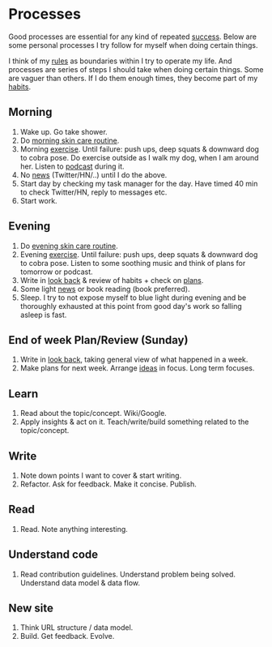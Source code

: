 # Processes

Good processes are essential for any kind of repeated [success](../life/success.md). Below are some personal processes I try follow for myself when doing certain things.

I think of my [rules](rules.md) as boundaries within I try to operate my life. And processes are series of steps I should take when doing certain things. Some are vaguer than others. If I do them enough times, they become part of my [habits](habits.md).

## Morning

1. Wake up. Go take shower.
2. Do [morning skin care routine](../health/skin-care.md).
3. Morning [exercise](../fitness/exercises.md). Until failure: push ups, deep squats & downward dog to cobra pose. Do exercise outside as I walk my dog, when I am around her. Listen to [podcast](../podcasts/podcasts.md) during it.
4. No [news](../research/staying-on-top-of-things.md) (Twitter/HN/..) until I do the above.
5. Start day by checking my task manager for the day. Have timed 40 min to check Twitter/HN, reply to messages etc.
6. Start work.

## Evening

1. Do [evening skin care routine](../health/skin-care.md).
2. Evening [exercise](../fitness/exercises.md). Until failure: push ups, deep squats & downward dog to cobra pose. Listen to some soothing music and think of plans for tomorrow or podcast.
3. Write in [look back](../looking-back/looking-back.md) & review of habits + check on [plans](goals.md).
4. Some light [news](../research/staying-on-top-of-things.md) or book reading (book preferred).
5. Sleep. I try to not expose myself to blue light during evening and be thoroughly exhausted at this point from good day's work so falling asleep is fast.

## End of week Plan/Review (Sunday)

1. Write in [look back](../looking-back/looking-back.md), taking general view of what happened in a week.
2. Make plans for next week. Arrange [ideas](../ideas/ideas.md) in focus. Long term focuses.

## Learn

1. Read about the topic/concept. Wiki/Google.
2. Apply insights & act on it. Teach/write/build something related to the topic/concept.

## Write

1. Note down points I want to cover & start writing.
2. Refactor. Ask for feedback. Make it concise. Publish.

## Read

1. Read. Note anything interesting.

## Understand code

1. Read contribution guidelines. Understand problem being solved. Understand data model & data flow.

## New site

1. Think URL structure / data model.
2. Build. Get feedback. Evolve.
